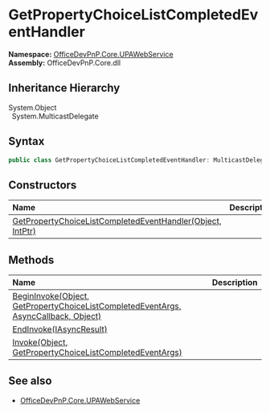 # GetPropertyChoiceListCompletedEventHandler
  

**Namespace:** [OfficeDevPnP.Core.UPAWebService](OfficeDevPnP.Core.UPAWebService.md)  
**Assembly:** OfficeDevPnP.Core.dll  
## Inheritance Hierarchy
System.Object  
&ensp;System.MulticastDelegate  
## Syntax
```C#
public class GetPropertyChoiceListCompletedEventHandler: MulticastDelegate
```
## Constructors
|**Name**|**Description**|
|:-----|:-----|
| [GetPropertyChoiceListCompletedEventHandler(Object, IntPtr)](OfficeDevPnP.Core.UPAWebService.GetPropertyChoiceListCompletedEventHandler.ctor1.md) |  
## Methods
|**Name**|**Description**|
|:-----|:-----|
| [BeginInvoke(Object, GetPropertyChoiceListCompletedEventArgs, AsyncCallback, Object)](OfficeDevPnP.Core.UPAWebService.GetPropertyChoiceListCompletedEventHandler.e0c4bffe.md) | 
| [EndInvoke(IAsyncResult)](OfficeDevPnP.Core.UPAWebService.GetPropertyChoiceListCompletedEventHandler.c9867657.md) | 
| [Invoke(Object, GetPropertyChoiceListCompletedEventArgs)](OfficeDevPnP.Core.UPAWebService.GetPropertyChoiceListCompletedEventHandler.df37731e.md) | 
## See also
- [OfficeDevPnP.Core.UPAWebService](OfficeDevPnP.Core.UPAWebService.md)
